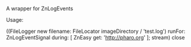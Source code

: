 A wrapper for ZnLogEvents

Usage:

((FileLogger new
    filename: FileLocator imageDirectory / 'test.log')
	runFor: ZnLogEventSignal during: [
		ZnEasy get: 'http://pharo.org'
		 ];
	stream) close


